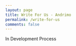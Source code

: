 ```yaml
---
layout: page
title: Write For Us - Andrimo
permalink: /write-for-us
comments: false
---  
```


In Development Process
